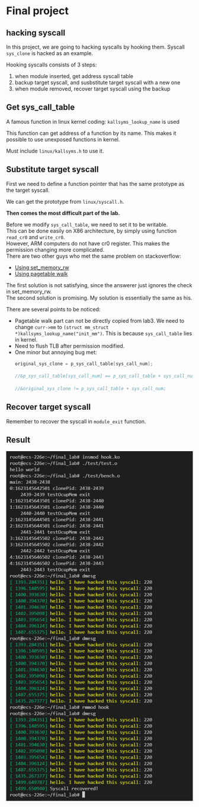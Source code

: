 # Final project

## hacking syscall

In this project, we are going to hacking syscalls by hooking them. Syscall `sys_clone` is hacked as an example.  

Hooking syscalls consists of 3 steps:

1. when module inserted, get address syscall table
2. backup target syscall, and susbstitute target syscall with a new one
3. when module removed, recover target syscall using the backup

## Get sys_call_table
A famous function in linux kernel coding: `kallsyms_lookup_name` is used

This function can get address of a function by its name. This makes it possible to use unexposed functions in kernel.

Must include `linux/kallsyms.h` to use it.

## Substitute target syscall
First we need to define a function pointer that has the same prototype as the target syscall. 

We can get the prototype from `linux/syscall.h`.

**Then comes the most  difficult part of the lab.**  

Before we modify `sys_call_table`, we need to set it to be writable.  
This can be done easily on X86 architecture, by simply using function `read_cr0` and `write_cr0`.  
However, ARM computers do not have cr0 register. This makes the permission changing more complicated.  
There are two other guys who met the same problem on stackoverflow:

- [Using set_memory_rw](https://stackoverflow.com/questions/61247838/cannot-use-set-memory-rw-in-linux-kernel-on-arm64)
- [Using pagetable walk](https://stackoverflow.com/questions/45216054/arm64-linux-memory-write-protection-wont-disable)

The first solution is not satisfying, since the answerer just ignores the check in set_memory_rw.  
The second solution is promising. My solution is essentially the same as his.

There are several points to be noticed:  
- Pagetable walk part can not be directly copied from lab3. We need to change `curr->mm` to `(struct mm_struct *)kallsyms_lookup_name("init_mm")`. This is because `sys_call_table` lies in kernel.  
- Need to flush TLB after permission modified.
- One minor but annoying bug met: 
  ```C
  original_sys_clone = p_sys_call_table[sys_call_num];

  //&p_sys_call_table[sys_call_num] == p_sys_call_table + sys_call_num;

  //&original_sys_clone != p_sys_call_table + sys_call_num;
  ```

## Recover target syscall
Remember to recover the syscall in `module_exit` function.

## Result
![](result.png)
